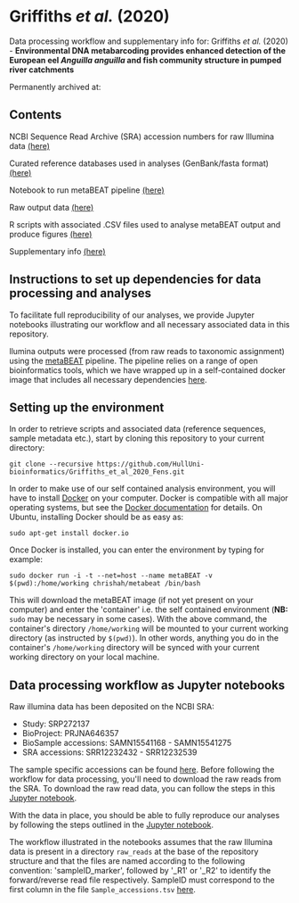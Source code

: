 # Griffiths *et al.* (2020)
Data processing workflow and supplementary info for:
Griffiths *et al.* (2020) - **Environmental DNA metabarcoding provides enhanced detection of the European eel *Anguilla anguilla* and fish community structure in pumped river catchments**

Permanently archived at:

## Contents

NCBI Sequence Read Archive (SRA) accession numbers for raw Illumina data [(here)](https://github.com/NPGriffiths/Griffiths_et_al_2020_Fens/blob/master/Data/Sample_accessions.tsv)

Curated reference databases used in analyses (GenBank/fasta format) [(here)](https://github.com/NPGriffiths/Griffiths_et_al_2020_Fens/tree/master/Reference_DBs)

Notebook to run metaBEAT pipeline [(here)](https://github.com/NPGriffiths/Griffiths_et_al_2020_Fens/blob/master/Jupyter_notebooks/Fens_2017_metaBEAT.ipynb)

Raw output data [(here)](https://github.com/NPGriffiths/Griffiths_et_al_2020_Fens/blob/master/Data/Raw_Data/Eel2017_12S-trim30-min90-crop110-mergeforwonly-filt100-dev0.2_nonchimera_c1cov3_blast0.98_fish-by-taxonomy-readcounts.blast.tsv)

R scripts with associated .CSV files used to analyse metaBEAT output and produce figures [(here)](https://github.com/NPGriffiths/Griffiths_et_al_2020_Fens/tree/master/R_scripts)

Supplementary info [(here)](https://github.com/NPGriffiths/Griffiths_et_al_2020_Fens/tree/master/Data/Supp_Info)


## Instructions to set up dependencies for data processing and analyses
To facilitate full reproducibility of our analyses, we provide Jupyter notebooks illustrating our workflow and all necessary associated data in this repository.

llumina outputs were processed (from raw reads to taxonomic assignment) using the [metaBEAT](https://github.com/HullUni-bioinformatics/metaBEAT) pipeline. The pipeline relies on a range of open bioinformatics tools, which we have wrapped up in a self-contained docker image that includes all necessary dependencies [here](https://hub.docker.com/r/chrishah/metabeat/).

## Setting up the environment
In order to retrieve scripts and associated data (reference sequences, sample metadata etc.), start by cloning this repository to your current directory:

```
git clone --recursive https://github.com/HullUni-bioinformatics/Griffiths_et_al_2020_Fens.git
```
In order to make use of our self contained analysis environment, you will have to install [Docker](https://www.docker.com/) on your computer. 
Docker is compatible with all major operating systems, but see the [Docker documentation](https://docs.docker.com/) for details. On Ubuntu, installing Docker should be as easy as:
```
sudo apt-get install docker.io
```

Once Docker is installed, you can enter the environment by typing for example:
```
sudo docker run -i -t --net=host --name metaBEAT -v $(pwd):/home/working chrishah/metabeat /bin/bash
```
This will download the metaBEAT image (if not yet present on your computer) and enter the 'container' i.e. the self contained environment (**NB:** ```sudo``` may be necessary in some cases). With the above command, the container's directory ```/home/working``` will be mounted to your current working directory (as instructed by ```$(pwd)```). In other words, anything you do in the container's ```/home/working``` directory will be synced with your current working directory on your local machine.


## Data processing workflow as Jupyter notebooks
Raw illumina data has been deposited on the NCBI SRA:
- Study: SRP272137
- BioProject: PRJNA646357
- BioSample accessions: SAMN15541168 - SAMN15541275
- SRA accessions: SRR12232432 - SRR12232539 

The sample specific accessions can be found [here](https://github.com/NPGriffiths/Griffiths_et_al_2020_Fens/blob/master/Data/Sample_accessions.tsv). Before following the workflow for data processing, you'll need to download the raw reads from the SRA. To download the raw read data, you can follow the steps in this [Jupyter notebook](https://github.com/NPGriffiths/Griffiths_et_al_2020_Fens/blob/master/Jupyter_notebooks/How_to_download_from_SRA.ipynb).

With the data in place, you should be able to fully reproduce our analyses by following the steps outlined in the [Jupyter notebook](https://github.com/NPGriffiths/Griffiths_et_al_2020_Fens/blob/master/Jupyter_notebooks/Fens_2017_metaBEAT.ipynb).

The workflow illustrated in the notebooks assumes that the raw Illumina data is present in a directory ```raw_reads``` at the base of the repository structure and that the files are named according to the following convention: 'sampleID_marker', followed by '_R1' or '_R2' to identify the forward/reverse read file respectively. SampleID must correspond to the first column in the file ```Sample_accessions.tsv``` [here](https://github.com/NPGriffiths/Griffiths_et_al_2020_Fens/blob/master/Data/Sample_accessions.tsv).
